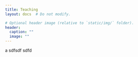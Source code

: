 ```yaml
---
title: Teaching
layout: docs  # Do not modify.

# Optional header image (relative to `static/img/` folder).
header:
  caption: ""
  image: ""
---
```


a
sdfsdf
sdfd
